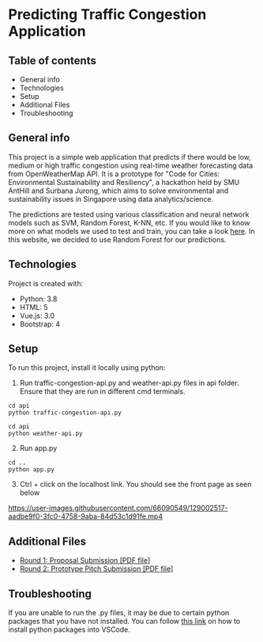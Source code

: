 # Predicting Traffic Congestion Application
 ## Table of contents
* General info
* Technologies
* Setup
* Additional Files
* Troubleshooting

## General info
This project is a simple web application that predicts if there would be low, medium or high traffic congestion using real-time weather forecasting data from OpenWeatherMap API. It is a prototype for "Code for Cities: Environmental Sustainability and Resiliency", a hackathon held by SMU AntHill and Surbana Jurong, which aims to solve environmental and sustainability issues in Singapore using data analytics/science.

The predictions are tested using various classification and neural network models such as SVM, Random Forest, K-NN, etc. If you would like to know more on what models we used to test and train, you can take a look [here](models/Code_for_cities_Team_Bzbz.ipynb). In this website, we decided to use Random Forest for our predictions.
	
## Technologies
Project is created with:
* Python: 3.8
* HTML: 5
* Vue.js: 3.0
* Bootstrap: 4
	
## Setup
To run this project, install it locally using python:

1. Run traffic-congestion-api.py and weather-api.py files in api folder. Ensure that they are run in different cmd terminals.
```
cd api
python traffic-congestion-api.py
```
```
cd api
python weather-api.py
```

2. Run app.py
```
cd ..
python app.py
```

3. Ctrl + click on the localhost link. You should see the front page as seen below

https://user-images.githubusercontent.com/66090549/129002517-aadbe9f0-3fc0-4758-9aba-84d53c1d91fe.mp4

## Additional Files
* [Round 1: Proposal Submission [PDF file]](https://github.com/dian-farah/Predicting-Traffic-Congestion-Application/files/6967225/Code.for.cities_.Prediction.of.road.congestion.by.Bzbz.pdf)
* [Round 2: Prototype Pitch Submission [PDF file]](https://github.com/dian-farah/Predicting-Traffic-Congestion-Application/files/6967232/Prediction.of.Traffic.Congestion.Phase.2._.Team.Bzbz.pdf)

## Troubleshooting
If you are unable to run the .py files, it may be due to certain python packages that you have not installed. You can follow [this link](https://www.youtube.com/watch?v=paRXeLurjE4) on how to install python packages into VSCode.
